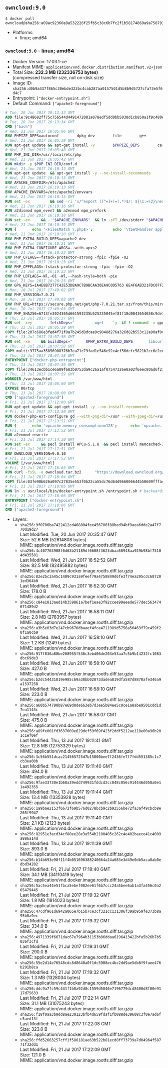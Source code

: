 ## `owncloud:9.0`

```console
$ docker pull owncloud@sha256:a09ac92360e8a532226f25fb5c38c6b7fc2f1b58174869a9a7587938c84279ee
```

-	Platforms:
	-	linux; amd64

### `owncloud:9.0` - linux; amd64

-	Docker Version: 17.03.1-ce
-	Manifest MIME: `application/vnd.docker.distribution.manifest.v2+json`
-	Total Size: **232.3 MB (232336753 bytes)**  
	(compressed transfer size, not on-disk size)
-	Image ID: `sha256:d0b9a437f865c30ebde323bc4cab287aa0157501d5b8b9d5727cfa73e5f6d4c7`
-	Entrypoint: `["docker-entrypoint.sh"]`
-	Default Command: `["apache2-foreground"]`

```dockerfile
# Tue, 20 Jun 2017 20:13:32 GMT
ADD file:9c48682ff75c756544d4491472081a078edf5dd0bb5038d1cb850a1f9c480e3e in / 
# Tue, 20 Jun 2017 20:13:34 GMT
CMD ["bash"]
# Wed, 21 Jun 2017 16:05:06 GMT
ENV PHPIZE_DEPS=autoconf 		dpkg-dev 		file 		g++ 		gcc 		libc-dev 		libpcre3-dev 		make 		pkg-config 		re2c
# Wed, 21 Jun 2017 16:05:39 GMT
RUN apt-get update && apt-get install -y 		$PHPIZE_DEPS 		ca-certificates 		curl 		libedit2 		libsqlite3-0 		libxml2 		xz-utils 	--no-install-recommends && rm -r /var/lib/apt/lists/*
# Wed, 21 Jun 2017 16:05:40 GMT
ENV PHP_INI_DIR=/usr/local/etc/php
# Wed, 21 Jun 2017 16:05:42 GMT
RUN mkdir -p $PHP_INI_DIR/conf.d
# Wed, 21 Jun 2017 16:10:12 GMT
RUN apt-get update 	&& apt-get install -y --no-install-recommends 		apache2 	&& rm -rf /var/lib/apt/lists/*
# Wed, 21 Jun 2017 16:10:13 GMT
ENV APACHE_CONFDIR=/etc/apache2
# Wed, 21 Jun 2017 16:10:13 GMT
ENV APACHE_ENVVARS=/etc/apache2/envvars
# Wed, 21 Jun 2017 16:10:15 GMT
RUN set -ex 		&& sed -ri 's/^export ([^=]+)=(.*)$/: ${\1:=\2}\nexport \1/' "$APACHE_ENVVARS" 		&& . "$APACHE_ENVVARS" 	&& for dir in 		"$APACHE_LOCK_DIR" 		"$APACHE_RUN_DIR" 		"$APACHE_LOG_DIR" 		/var/www/html 	; do 		rm -rvf "$dir" 		&& mkdir -p "$dir" 		&& chown -R "$APACHE_RUN_USER:$APACHE_RUN_GROUP" "$dir"; 	done
# Wed, 21 Jun 2017 16:10:16 GMT
RUN a2dismod mpm_event && a2enmod mpm_prefork
# Wed, 21 Jun 2017 16:10:18 GMT
RUN set -ex 	&& . "$APACHE_ENVVARS" 	&& ln -sfT /dev/stderr "$APACHE_LOG_DIR/error.log" 	&& ln -sfT /dev/stdout "$APACHE_LOG_DIR/access.log" 	&& ln -sfT /dev/stdout "$APACHE_LOG_DIR/other_vhosts_access.log"
# Wed, 21 Jun 2017 16:10:19 GMT
RUN { 		echo '<FilesMatch \.php$>'; 		echo '\tSetHandler application/x-httpd-php'; 		echo '</FilesMatch>'; 		echo; 		echo 'DirectoryIndex disabled'; 		echo 'DirectoryIndex index.php index.html'; 		echo; 		echo '<Directory /var/www/>'; 		echo '\tOptions -Indexes'; 		echo '\tAllowOverride All'; 		echo '</Directory>'; 	} | tee "$APACHE_CONFDIR/conf-available/docker-php.conf" 	&& a2enconf docker-php
# Wed, 21 Jun 2017 16:10:20 GMT
ENV PHP_EXTRA_BUILD_DEPS=apache2-dev
# Wed, 21 Jun 2017 16:10:21 GMT
ENV PHP_EXTRA_CONFIGURE_ARGS=--with-apxs2
# Wed, 21 Jun 2017 16:10:22 GMT
ENV PHP_CFLAGS=-fstack-protector-strong -fpic -fpie -O2
# Wed, 21 Jun 2017 16:10:23 GMT
ENV PHP_CPPFLAGS=-fstack-protector-strong -fpic -fpie -O2
# Wed, 21 Jun 2017 16:10:23 GMT
ENV PHP_LDFLAGS=-Wl,-O1 -Wl,--hash-style=both -pie
# Wed, 21 Jun 2017 16:26:25 GMT
ENV GPG_KEYS=1A4E8B7277C42E53DBA9C7B9BCAA30EA9C0D5763 6E4F6AB321FDC07F2C332E3AC2BF0BC433CFC8B3
# Mon, 10 Jul 2017 17:49:02 GMT
ENV PHP_VERSION=7.0.21
# Mon, 10 Jul 2017 17:49:03 GMT
ENV PHP_URL=https://secure.php.net/get/php-7.0.21.tar.xz/from/this/mirror PHP_ASC_URL=https://secure.php.net/get/php-7.0.21.tar.xz.asc/from/this/mirror
# Mon, 10 Jul 2017 17:49:03 GMT
ENV PHP_SHA256=6713fe3024365d661593235b525235045ef81f18d0043654658c9de1bcb8b9e3 PHP_MD5=
# Thu, 13 Jul 2017 18:05:37 GMT
RUN set -xe; 		fetchDeps=' 		wget 	'; 	if ! command -v gpg > /dev/null; then 		fetchDeps="$fetchDeps 			dirmngr 			gnupg2 		"; 	fi; 	apt-get update; 	apt-get install -y --no-install-recommends $fetchDeps; 	rm -rf /var/lib/apt/lists/*; 		mkdir -p /usr/src; 	cd /usr/src; 		wget -O php.tar.xz "$PHP_URL"; 		if [ -n "$PHP_SHA256" ]; then 		echo "$PHP_SHA256 *php.tar.xz" | sha256sum -c -; 	fi; 	if [ -n "$PHP_MD5" ]; then 		echo "$PHP_MD5 *php.tar.xz" | md5sum -c -; 	fi; 		if [ -n "$PHP_ASC_URL" ]; then 		wget -O php.tar.xz.asc "$PHP_ASC_URL"; 		export GNUPGHOME="$(mktemp -d)"; 		for key in $GPG_KEYS; do 			gpg --keyserver ha.pool.sks-keyservers.net --recv-keys "$key"; 		done; 		gpg --batch --verify php.tar.xz.asc php.tar.xz; 		rm -rf "$GNUPGHOME"; 	fi; 		apt-get purge -y --auto-remove -o APT::AutoRemove::RecommendsImportant=false $fetchDeps
# Thu, 13 Jul 2017 18:05:38 GMT
COPY file:207c686e3fed4f71f8a7b245d8dcae9c9048d276a326d82b553c12a90af0c0ca in /usr/local/bin/ 
# Thu, 13 Jul 2017 18:07:56 GMT
RUN set -xe 	&& buildDeps=" 		$PHP_EXTRA_BUILD_DEPS 		libcurl4-openssl-dev 		libedit-dev 		libsqlite3-dev 		libssl-dev 		libxml2-dev 		zlib1g-dev 	" 	&& apt-get update && apt-get install -y $buildDeps --no-install-recommends && rm -rf /var/lib/apt/lists/* 		&& export CFLAGS="$PHP_CFLAGS" 		CPPFLAGS="$PHP_CPPFLAGS" 		LDFLAGS="$PHP_LDFLAGS" 	&& docker-php-source extract 	&& cd /usr/src/php 	&& gnuArch="$(dpkg-architecture --query DEB_BUILD_GNU_TYPE)" 	&& debMultiarch="$(dpkg-architecture --query DEB_BUILD_MULTIARCH)" 	&& if [ ! -d /usr/include/curl ]; then 		ln -sT "/usr/include/$debMultiarch/curl" /usr/local/include/curl; 	fi 	&& ./configure 		--build="$gnuArch" 		--with-config-file-path="$PHP_INI_DIR" 		--with-config-file-scan-dir="$PHP_INI_DIR/conf.d" 				--disable-cgi 				--enable-ftp 		--enable-mbstring 		--enable-mysqlnd 				--with-curl 		--with-libedit 		--with-openssl 		--with-zlib 				--with-pcre-regex=/usr 		--with-libdir="lib/$debMultiarch" 				$PHP_EXTRA_CONFIGURE_ARGS 	&& make -j "$(nproc)" 	&& make install 	&& { find /usr/local/bin /usr/local/sbin -type f -executable -exec strip --strip-all '{}' + || true; } 	&& make clean 	&& cd / 	&& docker-php-source delete 		&& apt-get purge -y --auto-remove -o APT::AutoRemove::RecommendsImportant=false $buildDeps 		&& pecl update-channels 	&& rm -rf /tmp/pear ~/.pearrc
# Thu, 13 Jul 2017 18:07:58 GMT
COPY multi:3775aa35856908376b7ea71c79fad1e546e92e4ef56dcfc5821b2cc6e2ed6cdc in /usr/local/bin/ 
# Thu, 13 Jul 2017 18:07:58 GMT
ENTRYPOINT ["docker-php-entrypoint"]
# Thu, 13 Jul 2017 18:07:59 GMT
COPY file:24613ecbb1ce6a09f683b0753da9c26a1af07547326e8a02f6eec80ad6f2774a in /usr/local/bin/ 
# Thu, 13 Jul 2017 18:07:59 GMT
WORKDIR /var/www/html
# Thu, 13 Jul 2017 18:08:00 GMT
EXPOSE 80/tcp
# Thu, 13 Jul 2017 18:08:00 GMT
CMD ["apache2-foreground"]
# Fri, 21 Jul 2017 17:12:00 GMT
RUN apt-get update && apt-get install -y --no-install-recommends 		bzip2 		libcurl4-openssl-dev 		libfreetype6-dev 		libicu-dev 		libjpeg-dev 		libldap2-dev 		libmcrypt-dev 		libmemcached-dev 		libpng12-dev 		libpq-dev 		libxml2-dev 	&& rm -rf /var/lib/apt/lists/*
# Fri, 21 Jul 2017 17:13:50 GMT
RUN docker-php-ext-configure gd --with-png-dir=/usr --with-jpeg-dir=/usr 	&& docker-php-ext-configure ldap --with-libdir=lib/x86_64-linux-gnu/ 	&& docker-php-ext-install exif gd intl ldap mbstring mcrypt opcache pdo pdo_mysql pdo_pgsql pgsql zip
# Fri, 21 Jul 2017 17:13:51 GMT
RUN { 		echo 'opcache.memory_consumption=128'; 		echo 'opcache.interned_strings_buffer=8'; 		echo 'opcache.max_accelerated_files=4000'; 		echo 'opcache.revalidate_freq=60'; 		echo 'opcache.fast_shutdown=1'; 		echo 'opcache.enable_cli=1'; 	} > /usr/local/etc/php/conf.d/opcache-recommended.ini
# Fri, 21 Jul 2017 17:13:52 GMT
RUN a2enmod rewrite
# Fri, 21 Jul 2017 17:14:30 GMT
RUN set -ex 	&& pecl install APCu-5.1.8 	&& pecl install memcached-3.0.3 	&& pecl install redis-3.1.2 	&& docker-php-ext-enable apcu memcached redis
# Fri, 21 Jul 2017 17:17:51 GMT
ENV OWNCLOUD_VERSION=9.0.10
# Fri, 21 Jul 2017 17:17:52 GMT
VOLUME [/var/www/html]
# Fri, 21 Jul 2017 17:18:03 GMT
RUN curl -fsSL -o owncloud.tar.bz2 		"https://download.owncloud.org/community/owncloud-${OWNCLOUD_VERSION}.tar.bz2" 	&& curl -fsSL -o owncloud.tar.bz2.asc 		"https://download.owncloud.org/community/owncloud-${OWNCLOUD_VERSION}.tar.bz2.asc" 	&& export GNUPGHOME="$(mktemp -d)" 	&& gpg --keyserver ha.pool.sks-keyservers.net --recv-keys E3036906AD9F30807351FAC32D5D5E97F6978A26 	&& gpg --batch --verify owncloud.tar.bz2.asc owncloud.tar.bz2 	&& rm -r "$GNUPGHOME" owncloud.tar.bz2.asc 	&& tar -xjf owncloud.tar.bz2 -C /usr/src/ 	&& rm owncloud.tar.bz2
# Fri, 21 Jul 2017 17:18:04 GMT
COPY file:03fe90b626a097c27835e553f0b22ca55dc76d64d966006644b50609fffa4161 in /usr/local/bin/ 
# Fri, 21 Jul 2017 17:18:05 GMT
RUN ln -s usr/local/bin/docker-entrypoint.sh /entrypoint.sh # backwards compat
# Fri, 21 Jul 2017 17:18:06 GMT
ENTRYPOINT ["docker-entrypoint.sh"]
# Fri, 21 Jul 2017 17:18:06 GMT
CMD ["apache2-foreground"]
```

-	Layers:
	-	`sha256:9f0706ba7422412cd468804fee456786f88bed94bf9aea6dde2a47f770d19d27`  
		Last Modified: Tue, 20 Jun 2017 20:35:47 GMT  
		Size: 52.6 MB (52614808 bytes)  
		MIME: application/vnd.docker.image.rootfs.diff.tar.gzip
	-	`sha256:4c407763908f0d63b21189df6608f3623dbaa58948aa929b98bf75104d435581`  
		Last Modified: Wed, 21 Jun 2017 16:52:52 GMT  
		Size: 82.5 MB (82495882 bytes)  
		MIME: application/vnd.docker.image.rootfs.diff.tar.gzip
	-	`sha256:82e2bc3a45c1409c931a9feef79a4758849d6fe3f74ea295cdc687201ed364b0`  
		Last Modified: Wed, 21 Jun 2017 16:52:30 GMT  
		Size: 178.0 B  
		MIME: application/vnd.docker.image.rootfs.diff.tar.gzip
	-	`sha256:c84e1013aed14b359861a7bef1eae3f92ccee99eeede577dec563474671489d2`  
		Last Modified: Wed, 21 Jun 2017 16:58:11 GMT  
		Size: 2.8 MB (2783957 bytes)  
		MIME: application/vnd.docker.image.rootfs.diff.tar.gzip
	-	`sha256:a3b5e03d7e247cb9670dbaaef4fce4711989d5756a56463f79c459f20f1a0cb9`  
		Last Modified: Wed, 21 Jun 2017 16:58:10 GMT  
		Size: 1.2 KB (1249 bytes)  
		MIME: application/vnd.docker.image.rootfs.diff.tar.gzip
	-	`sha256:917f836a88be268955f536c3ebd06de203e53aa7c5b9b14232fc1083dbc69de3`  
		Last Modified: Wed, 21 Jun 2017 16:58:10 GMT  
		Size: 427.0 B  
		MIME: application/vnd.docker.image.rootfs.diff.tar.gzip
	-	`sha256:b2dc54431819e985c69a38bb02873dadea819dfa587d8870afe346a9a1537258`  
		Last Modified: Wed, 21 Jun 2017 16:58:10 GMT  
		Size: 223.0 B  
		MIME: application/vnd.docker.image.rootfs.diff.tar.gzip
	-	`sha256:a60b574790b87e69d0de663eb7d3ee5b84ee5c0ce1a8abe9501cdd1d7ea1143c`  
		Last Modified: Wed, 21 Jun 2017 16:58:07 GMT  
		Size: 475.0 B  
		MIME: application/vnd.docker.image.rootfs.diff.tar.gzip
	-	`sha256:a89fe001fd3637009e629def59f69f423f2ddf5212ae118e00a96b201c1ef0ef`  
		Last Modified: Thu, 13 Jul 2017 19:11:41 GMT  
		Size: 12.8 MB (12753329 bytes)  
		MIME: application/vnd.docker.image.rootfs.diff.tar.gzip
	-	`sha256:3c56b551dcac214565725d7b15800bee7f2436fe7f7fdd551385c1c7cb3ea00b`  
		Last Modified: Thu, 13 Jul 2017 19:11:40 GMT  
		Size: 494.0 B  
		MIME: application/vnd.docker.image.rootfs.diff.tar.gzip
	-	`sha256:9fae33730e1b68a39edd749931fddcd2cc048c056c914446d058a0e11a492355`  
		Last Modified: Thu, 13 Jul 2017 19:11:44 GMT  
		Size: 13.4 MB (13353928 bytes)  
		MIME: application/vnd.docker.image.rootfs.diff.tar.gzip
	-	`sha256:1a9bae2153f6672f69b576d0278bcb9c2b92556be72fa3af49cbcb8e265f9947`  
		Last Modified: Thu, 13 Jul 2017 19:11:40 GMT  
		Size: 2.1 KB (2123 bytes)  
		MIME: application/vnd.docker.image.rootfs.diff.tar.gzip
	-	`sha256:82951e3acd34cf80ee28e3a554b2100405c262c4e402baece41c4009a886a14d`  
		Last Modified: Thu, 13 Jul 2017 19:11:39 GMT  
		Size: 893.0 B  
		MIME: application/vnd.docker.image.rootfs.diff.tar.gzip
	-	`sha256:b14b693e98f11f4b051696388240664a24a683e3d49e0db5aca8ab0edbd34202`  
		Last Modified: Fri, 21 Jul 2017 17:19:40 GMT  
		Size: 34.1 MB (34110419 bytes)  
		MIME: application/vnd.docker.image.rootfs.diff.tar.gzip
	-	`sha256:5ac5ea44e51fbca5ebef082ee61f6b7ccc24a5bee6ab1a3fa456c0a265479445`  
		Last Modified: Fri, 21 Jul 2017 17:19:32 GMT  
		Size: 1.8 MB (1814023 bytes)  
		MIME: application/vnd.docker.image.rootfs.diff.tar.gzip
	-	`sha256:47cdf961d6942a065e7b15b7ce3cf321cc131306f39ab959fe373b8a95b8a9ec`  
		Last Modified: Fri, 21 Jul 2017 17:19:32 GMT  
		Size: 334.0 B  
		MIME: application/vnd.docker.image.rootfs.diff.tar.gzip
	-	`sha256:4971339f6671dac67e7964b31153b86ddaa6196413422bfa5b26b7b5036f3cfd`  
		Last Modified: Fri, 21 Jul 2017 17:19:31 GMT  
		Size: 290.0 B  
		MIME: application/vnd.docker.image.rootfs.diff.tar.gzip
	-	`sha256:55e2d14e76548cdc8d8640a0f1dc5908ec4bc2dd9ae5db8f9faee476b291b8ca`  
		Last Modified: Fri, 21 Jul 2017 17:19:32 GMT  
		Size: 1.3 MB (1328034 bytes)  
		MIME: application/vnd.docker.image.rootfs.diff.tar.gzip
	-	`sha256:ddc9a7fc59c441f1b8a92d8c1559d5846e7196779dcd8400d8f00e9117d75633`  
		Last Modified: Fri, 21 Jul 2017 17:22:14 GMT  
		Size: 31.1 MB (31075243 bytes)  
		MIME: application/vnd.docker.image.rootfs.diff.tar.gzip
	-	`sha256:f18f0aa3b9dd8ae230123bfb4d659fdaf1fb088de39608c3f0e7ad6fc5aed13f`  
		Last Modified: Fri, 21 Jul 2017 17:22:08 GMT  
		Size: 323.0 B  
		MIME: application/vnd.docker.image.rootfs.diff.tar.gzip
	-	`sha256:ffd52663257cff1f586181ae63b522b81ecd8ff73739a7d04964f58771f32dd1`  
		Last Modified: Fri, 21 Jul 2017 17:22:09 GMT  
		Size: 121.0 B  
		MIME: application/vnd.docker.image.rootfs.diff.tar.gzip
